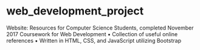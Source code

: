# web_development_project

Website: Resources for Computer Science Students, completed November 2017
Coursework for Web Development
▪ Collection of useful online references
▪ Written in HTML, CSS, and JavaScript utilizing Bootstrap
